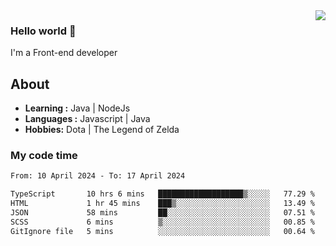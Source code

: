 <img align='right' src="https://github-readme-stats.vercel.app/api?username=jumodada&show_icons=true&theme=vue">

### Hello world 👋

I'm a Front-end developer 
    
## About
-  **Learning :** Java | NodeJs
-  **Languages :** Javascript | Java
-  **Hobbies:** Dota | The Legend of Zelda

### My code time

<!--START_SECTION:waka-->

```txt
From: 10 April 2024 - To: 17 April 2024

TypeScript       10 hrs 6 mins   ███████████████████▒░░░░░   77.29 %
HTML             1 hr 45 mins    ███▒░░░░░░░░░░░░░░░░░░░░░   13.49 %
JSON             58 mins         ██░░░░░░░░░░░░░░░░░░░░░░░   07.51 %
SCSS             6 mins          ▒░░░░░░░░░░░░░░░░░░░░░░░░   00.85 %
GitIgnore file   5 mins          ░░░░░░░░░░░░░░░░░░░░░░░░░   00.64 %
```

<!--END_SECTION:waka-->
